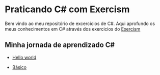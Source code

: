 # Praticando C# com Exercism

Bem vindo ao meu repositório de excercicios de C#.
Aqui aprofundo os meus conhecimentos em C# através dos exercicios do [Exercism](https://exercism.org/)


## Minha jornada de aprendizado C#

* [Hello world](https://github.com/nogueiraDani/PracticingCSharp-Exercism/tree/main/hello-world)
  
* [Básico](https://github.com/nogueiraDani/PracticingCSharp-Exercism/tree/main/lucians-luscious-lasagna)